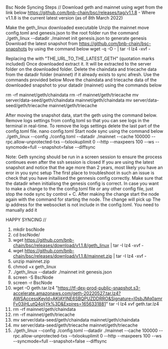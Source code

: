 Bsc Node Syncing Steps
//
Download geth and mainnet using wget from the link below
https://github.com/bnb-chain/bsc/releases/tag/v1.1.8 - Where v1.1.8 is the current latest version (as of 8th March 2022)

Make the geth_linux downloaded executable
Unzip the mainnet
move config.toml and genesis.json to the root folder
run the command ./geth_linux --datadir ./mainnet init genesis.json to generate genesis
Download the latest snapshot from https://github.com/bnb-chain/bsc-snapshots by using the command below
wget -q -O - <snapshot URL> | tar -I lz4 -xvf -

Replacing the <snapshot URL> with "THE_URL_TO_THE_LATEST_GETH"   (quotation marks included)
Once downloaded extract it. It will be extracted to the server folder on the downloaded folder.
Delete the chaindata and triecache data from the datadir folder (mainnet) if it already exists to sync afresh. Use the commands provided below
Move the chaindata and triecache data of the downloaded snapshot to your datadir (mainnet) using  the commands below

rm -rf mainnet/geth/chaindata
rm -rf mainnet/geth/triecache
mv server/data-seed/geth/chaindata mainnet/geth/chaindata
mv server/data-seed/geth/triecache mainnet/geth/triecache

After moving the snapshot data, start the geth using the command below.
Remove logs settings from config.toml so that you can see logs in the terminal in real-time.
To remove the logs settings delete the last part of the config.toml file.
nano config.toml
Start node sync using the command below
./geth_linux --config ./config.toml --datadir ./mainnet --cache 100000 --rpc.allow-unprotected-txs --txlookuplimit 0 --http --maxpeers 100 --ws --syncmode=full --snapshot=false --diffsync

Note:
Geth syncing should be run in a screen session to ensure the process continues even after the ssh session is closed
If you are using the latest snapshot and notice that the age more than 2 years, most likely you have an eror in you sync setup
The first place to troubleshoot in such an issue is check that you have initailised the gennesis config correctly. Make sure that the datadir when initialisng the genesis config is correct.
In case you want to make a change to the the config.toml file or any other config file, just stop the node sync by control + C. After making the change start the node again with the command for starting the node. The change will pick up
The ip address for the websocket is not include in the config.toml. You need to manually add it



HAPPY SYNCING
//

1. mkdir bscNode 
2. cd bscNode/
3. wget https://github.com/bnb-chain/bsc/releases/download/v1.1.8/geth_linux | tar -I lz4 -xvf -
4. wget https://github.com/bnb-chain/bsc/releases/download/v1.1.8/mainnet.zip | tar -I lz4 -xvf -
5. unzip mainnet.zip
6. chmod +x geth_linux 
7. ./geth_linux --datadir ./mainnet init genesis.json
8. screen -S BscNode
9. screen -r BscNode
10. wget -O geth.tar.lz4  "https://tf-dex-prod-public-snapshot.s3-accelerate.amazonaws.com/geth-20220527.tar.lz4?AWSAccessKeyId=AKIAYINE6SBQPUZDDRRO&Signature=l0sbJMq0amrFv03iHLutQ4oljYk%3D&Expires=1656331881" tar -I lz4 xvf geth.tar.lz4
11. rm -rf mainnet/geth/chaindata
12. rm -rf mainnet/geth/triecache
13. mv server/data-seed/geth/chaindata mainnet/geth/chaindata
14. mv server/data-seed/geth/triecache mainnet/geth/triecache
15. ./geth_linux --config ./config.toml --datadir ./mainnet --cache 100000 --rpc.allow-unprotected-txs --txlookuplimit 0 --http --maxpeers 100 --ws --syncmode=full --snapshot=false --diffsync
